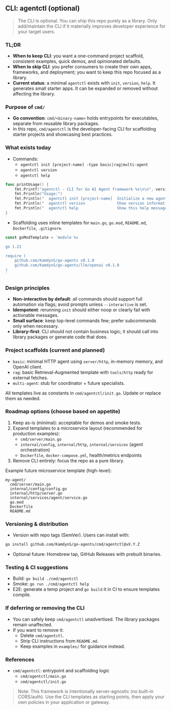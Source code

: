 ## CLI: agentctl (optional)

> The CLI is optional. You can ship this repo purely as a library. Only add/maintain the CLI if it materially improves developer experience for your target users.

### TL;DR
- **When to keep CLI**: you want a one-command project scaffold, consistent examples, quick demos, and opinionated defaults.
- **When to skip CLI**: you prefer consumers to create their own apps, frameworks, and deployment; you want to keep this repo focused as a library.
- **Current status**: a minimal `agentctl` exists with `init`, `version`, `help`. It generates small starter apps. It can be expanded or removed without affecting the library.

### Purpose of `cmd/`
- **Go convention**: `cmd/<binary-name>` holds entrypoints for executables, separate from reusable library packages.
- In this repo, `cmd/agentctl` is the developer-facing CLI for scaffolding starter projects and showcasing best practices.

### What exists today
- Commands:
  - `agentctl init [project-name] -type basic|rag|multi-agent`
  - `agentctl version`
  - `agentctl help`

```1:39:go-agents/cmd/agentctl/main.go
func printUsage() {
    fmt.Printf("agentctl - CLI for Go AI Agent framework %s\n\n", version)
    fmt.Println("Usage:")
    fmt.Println("  agentctl init [project-name]  Initialize a new agent project")
    fmt.Println("  agentctl version              Show version information")
    fmt.Println("  agentctl help                 Show this help message")
}
```

- Scaffolding uses inline templates for `main.go`, `go.mod`, `README.md`, `Dockerfile`, `.gitignore`.

```73:101:go-agents/cmd/agentctl/init.go
const goModTemplate = `module %s

go 1.21

require (
    github.com/KamdynS/go-agents v0.1.0
    github.com/KamdynS/go-agents/llm/openai v0.1.0
)
`
```

### Design principles
- **Non-interactive by default**: all commands should support full automation via flags; avoid prompts unless `--interactive` is set.
- **Idempotent**: rerunning `init` should either noop or clearly fail with actionable messages.
- **Small surface**: keep top-level commands few; prefer subcommands only when necessary.
- **Library-first**: CLI should not contain business logic; it should call into library packages or generate code that does.

### Project scaffolds (current and planned)
- `basic`: minimal HTTP agent using `server/http`, in-memory memory, and OpenAI client.
- `rag`: basic Retrieval-Augmented template with `tools/http` ready for external fetches.
- `multi-agent`: stub for coordinator + future specialists.

All templates live as constants in `cmd/agentctl/init.go`. Update or replace them as needed.

### Roadmap options (choose based on appetite)
1) Keep as-is (minimal): acceptable for demos and smoke tests.
2) Expand templates to a microservice layout (recommended for production examples):
   - `cmd/server/main.go`
   - `internal/config`, `internal/http`, `internal/services` (agent orchestration)
   - `Dockerfile`, `docker-compose.yml`, health/metrics endpoints
3) Remove CLI entirely: focus the repo as a pure library.

Example future microservice template (high-level):

```text
my-agent/
  cmd/server/main.go
  internal/config/config.go
  internal/http/server.go
  internal/services/agent/service.go
  go.mod
  Dockerfile
  README.md
```

### Versioning & distribution
- Version with repo tags (SemVer). Users can install with:

```bash
go install github.com/KamdynS/go-agents/cmd/agentctl@vX.Y.Z
```

- Optional future: Homebrew tap, GitHub Releases with prebuilt binaries.

### Testing & CI suggestions
- Build: `go build ./cmd/agentctl`
- Smoke: `go run ./cmd/agentctl help`
- E2E: generate a temp project and `go build` it in CI to ensure templates compile.

### If deferring or removing the CLI
- You can safely keep `cmd/agentctl` unadvertised. The library packages remain unaffected.
- If you want to remove it:
  - Delete `cmd/agentctl`.
  - Strip CLI instructions from `README.md`.
  - Keep examples in `examples/` for guidance instead.

### References
- `cmd/agentctl`: entrypoint and scaffolding logic
  - `cmd/agentctl/main.go`
  - `cmd/agentctl/init.go`

> Note: This framework is intentionally server-agnostic (no built-in CORS/auth). Use the CLI templates as starting points, then apply your own policies in your application or gateway.


